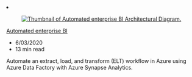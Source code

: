 <!-- This file is automatically generated by build/architectures/build_index.py. Any updates will be lost. -->

<!-- markdownlint-disable MD033 -->

<li class="grid-item item-column" data-categories="Analytics Databases Integration ">
<article class="card">
    <div class="card-header has-margin-bottom-none" aria-hidden="true">
        <figure class="image diagram has-height-175 has-overflow-hidden level">
            <a href="/azure/architecture/reference-architectures/data/enterprise-bi-adf"><img src="/azure/architecture/browse/thumbs/enterprise-bi-adf.png" class="diagram" alt="Thumbnail of Automated enterprise BI Architectural Diagram." data-linktype="relative-path"></a>
        </figure>
    </div>
    <div class="card-content">
        <a class="card-content-title has-margin-top-none" href="/azure/architecture/reference-architectures/data/enterprise-bi-adf">
            <p>Automated enterprise BI</p>
        </a>
        <ul class="card-content-metadata">
            <li>6/03/2020</li>
            <li>13 min read</li>
        </ul>
        <p class="card-content-description">Automate an extract, load, and transform (ELT) workflow in Azure using Azure Data Factory with Azure Synapse Analytics.</p>
        <div class="bottom-to-top-fade is-hidden-mobile"></div>
    </div>
</article>
</li>
